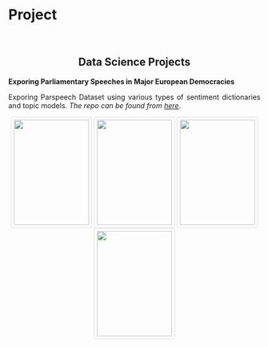 # Project


<br/>


<div style="text-align: center">

## Data Science Projects
</div>




<div style="text-align: justify">


**Exporing Parliamentary Speeches in Major European Democracies**   

Exporing Parspeech Dataset using various types of sentiment dictionaries and topic models. _The repo can be found from [here](https://github.com/davidycliao/2019-SUMMER-RA)_. 

<p align="center">
<style>
img {
  border: 1px solid #ddd;
  border-radius: 4px;
  padding: 5px;
  width: 150px;
}
</style>
  <img width="500" height= "210"  src="https://raw.githack.com/davidycliao/figures/master/hoc_NRC.gif" >
  <img width="350" height= "210" src="https://raw.githack.com/davidycliao/figures/master/uk_top_animate.gif">
  <img width="500" height= "210"  src="https://raw.githack.com/davidycliao/2019-SUMMER-RA/master/images/dtf_uk_textrank_plot.png">
  <img width="500" height= "210"  src="https://raw.githack.com/davidycliao/figures/master/first_example_plot.png" >

</p>





</div>

<!-- ---

<div style="text-align: justify">

***PorkCNN*: Pork Barrel Machine Classification for Taiwan Legislative Context**   

The collection of legislation manually labelled with binary-instance is gold standard dataset provided 
by [<span style="color:#778899"> **Prof. Dr Luor Ching-Jyuhn**</span>](https://pa.ntpu.edu.tw/teacher_detail/74).
 The training data consists of 7243 pieces of legislation and contains 4852 in trainset and 2391 in testset, respectively. 
 _The repo can be found from [here](https://github.com/davidycliao/PorkCNN)_. 


<p align="center">

<style>
img {
  border: 1px solid #ddd;
  border-radius: 4px;
  padding: 5px;
  width: 150px;
}
</style>

<img 
  src="https://raw.githack.com/davidycliao/elp/main/paper/Electoral_Incentives_and_Porks.png"
  alt="drawing" 
  style="width:790px;"/>
</div>

</p>

</div>
 -->





